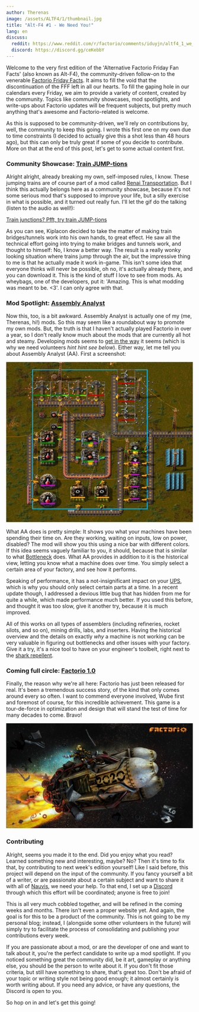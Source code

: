 ```yaml
---
author: Therenas
image: /assets/ALTF4/1/thumbnail.jpg
title: "Alt-F4 #1 - We Need You!"
lang: en
discuss:
  reddit: https://www.reddit.com/r/factorio/comments/iduyjn/altf4_1_we_need_you/
  discord: https://discord.gg/ceKebbY
---
```


Welcome to the very first edition of the 'Alternative Factorio Friday Fan Facts' (also known as Alt-F4), the community-driven follow-on to the venerable [Factorio Friday Facts](https://factorio.com/blog/). It aims to fill the void that the discontinuation of the FFF left in all our hearts. To fill the gaping hole in our calendars every Friday, we aim to provide a variety of content, created by the community. Topics like community showcases, mod spotlights, and write-ups about Factorio updates will be frequent subjects, but pretty much anything that's awesome and Factorio-related is welcome.
<!--more-->
As this is supposed to be community-driven, we'll rely on contributions by, well, the community to keep this going. I wrote this first one on my own due to time constraints (I decided to actually give this a shot less than 48 hours ago), but this can only be truly great if some of you decide to contribute. More on that at the end of this post, let's get to some actual content first.


### Community Showcase: [Train JUMP-tions](https://www.reddit.com/r/factorio/comments/i5yoaj/train_junctions_pfft_try_train_jumptions/?utm_source=share&utm_medium=web2x)

Alright alright, already breaking my own, self-imposed rules, I know. These jumping trains are of course part of a mod called [Renai Transportation](https://mods.factorio.com/mod/RenaiTransportation). But I think this actually belongs here as a community showcase, because it's not some serious mod that's supposed to improve your life, but a silly exercise in what is possible, and it turned out really fun. I'll let the gif do the talking (listen to the audio as well!):

[Train junctions? Pfft, try train JUMP-tions](https://www.reddit.com/r/factorio/comments/i5yoaj/train_junctions_pfft_try_train_jumptions)

As you can see, Kiplacon decided to take the matter of making train bridges/tunnels work into his own hands, to great effect. He saw all the technical effort going into trying to make bridges and tunnels work, and thought to himself: No, I know a better way. The result is a really wonky looking situation where trains jump through the air, but the impressive thing to me is that he actually made it work in-game. This isn't some idea that everyone thinks will never be possible, oh no, it's actually already there, and you can download it. This is the kind of stuff I love to see from mods. As wheybags, one of the developers, put it: 'Amazing. This is what modding was meant to be. <3'. I can only agree with that.


### Mod Spotlight: [Assembly Analyst](https://mods.factorio.com/mod/assemblyanalyst)

Now this, too, is a bit awkward. Assembly Analyst is actually one of my (me, Therenas, hi!) mods. So this may seem like a roundabout way to promote my own mods. But, the truth is that I haven't actually played Factorio in over a year, so I don't really know much about the mods that are currently all hot and steamy. Developing mods seems to [get in the way](https://cdn.discordapp.com/attachments/603392474458882065/745728165116248144/mod_brain.png) it seems (which is why we need volunteers *hint hint see below*). Either way, let me tell you about Assembly Analyst (AA). First a screenshot:

![](assets/ALTF4/1/assembly_analyst.jpg?raw=true)

What AA does is pretty simple: It shows you what your machines have been spending their time on. Are they working, waiting on inputs, low on power, disabled? The mod will show you this using a nice bar with different colors. If this idea seems vaguely familiar to you, it should, because that is similar to what [Bottleneck](https://mods.factorio.com/mod/Bottleneck) does. What AA provides in addition to it is the historical view, letting you know what a machine does over time. You simply select a certain area of your factory, and see how it performs.

Speaking of performance, it has a not-insignificant impact on your [UPS](https://www.reddit.com/r/factorio/comments/5dmura/can_someone_explain_ups/da5q364/?utm_source=reddit&utm_medium=web2x&context=3), which is why you should only select certain parts at a time. In a recent update though, I addressed a devious little bug that has hidden from me for quite a while, which made performance much better. If you used this before, and thought it was too slow, give it another try, because it is much improved.

All of this works on all types of assemblers (including refineries, rocket silots, and so on), mining drills, labs, and inserters. Having the historical overview and the details on exactly *why* a machine is not working can be very valuable in figuring out bottlenecks and other issues with your factory. Give it a try, it's a nice tool to have on your engineer's toolbelt, right next to the [shark repellent](https://www.youtube.com/watch?v=QnFOs7QlJSI).


### Coming full circle: [Factorio 1.0](https://factorio.com/blog/post/fff-360)

Finally, the reason why we're all here: Factorio has just been released for real. It's been a tremendous success story, of the kind that only comes around every so often. I want to commend everyone involved, Wube first and foremost of course, for this incredible achievement. This game is a tour-de-force in optimization and design that will stand the test of time for many decades to come. Bravo!

![](assets/ALTF4/1/factorio_1dot0.jpeg?raw=true)


### Contributing

Alright, seems you made it to the end. Did you enjoy what you read? Learned something new and interesting, maybe? No? Then it's time to fix that, by contributing to next week's edition yourself! Like I said before, this project will depend on the input of the community. If you fancy yourself a bit of a writer, or are passionate about a certain subject and want to share it with all of [Nauvis](https://www.reddit.com/r/factorio/comments/7fjh5l/what_is_nauvis_im_glad_you_asked/), we need your help. To that end, I set up a [Discord](https://discord.gg/AsXAwyV) through which this effort will be coordinated; anyone is free to join!

This is all very much cobbled together, and will be refined in the coming weeks and months. There isn't even a proper website yet. And again, the goal is for this to be a product of the community. This is not going to be my personal blog; instead, I (alongside some other volunteers in the future) will simply try to facilitate the process of consolidating and publishing your contributions every week.

If you are passionate about a mod, or are the developer of one and want to talk about it, you're the perfect candidate to write up a mod spotlight. If you noticed something great the community did, be it art, gameplay or anything else, you should be the person to write about it. If you don't fit those criteria, but still have something to share, that's great too. Don't be afraid of your topic or writing style not being good enough; it almost certainly is worth writing about. If you need any advice, or have any questions, the Discord is open to you.

So hop on in and let's get this going!
